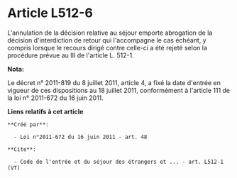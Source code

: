 # Article L512-6

L'annulation de la décision relative au séjour emporte abrogation de la décision d'interdiction de retour qui l'accompagne le
cas échéant, y compris lorsque le recours dirigé contre celle-ci a été rejeté selon la procédure prévue au III de l'article
L. 512-1.

**Nota:**

Le décret n° 2011-819 du 8 juillet 2011, article 4, a fixé la date d'entrée en vigueur de ces dispositions au 18 juillet
2011, conformément à l'article 111 de la loi n° 2011-672 du 16 juin 2011.

**Liens relatifs à cet article**

	**Créé par**:

	  - Loi n°2011-672 du 16 juin 2011 - art. 48

	**Cite**:

	  - Code de l'entrée et du séjour des étrangers et ... - art. L512-1 (VT)
